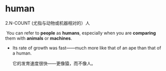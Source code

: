 # human

2.N-COUNT (尤指与动物或机器相对的）人

​	You can refer to **people** as **humans**, especially when you are **comparing** them with **animals** or **machines**.

- Its rate of growth was fast——much more like that of an ape than that of a human.

  它的发育速度很快——更像猿，而不像人。